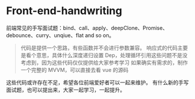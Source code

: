 # Front-end-handwriting

前端常见的手写面试题：bind、call、apply、deepClone、Promise、debounce、curry、unqiue、flat and so on。

> 代码是提供一个思路，有些函数并不会进行参数兼容。
> 响应式的代码主要是看个意思，具体什么深度递归设置 Dep，处理循环引用这些问题不是没考虑到，因为这些代码仅仅提供给大家参考学习
> 如果确实有需求的，制作一个完整的 MVVM，可以直接去看 vue 的源码

这些代码或许存在不足，希望各位前端爱好者可以一起来维护。
有什么新的手写面试题，也可以提出来，大家一起学习，一起提升。
